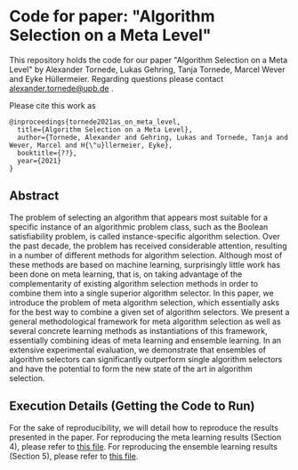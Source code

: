 # Code for paper: "Algorithm Selection on a Meta Level"

This repository holds the code for our paper "Algorithm Selection on a Meta Level" by Alexander Tornede, Lukas Gehring, Tanja Tornede, Marcel Wever and Eyke Hüllermeier. Regarding questions please contact alexander.tornede@upb.de .

Please cite this work as
```
@inproceedings{tornede2021as_on_meta_level,
  title={Algorithm Selection on a Meta Level},
  author={Tornede, Alexander and Gehring, Lukas and Tornede, Tanja and Wever, Marcel and H{\"u}llermeier, Eyke},
  booktitle={??},
  year={2021}
}
```

## Abstract
The problem of selecting an algorithm that appears most suitable for a specific instance of an algorithmic problem class, such as the Boolean satisfiability problem, is called instance-specific algorithm selection. Over the past decade, the problem has received considerable attention, resulting in a number of different methods for algorithm selection. Although most of these methods are based on machine learning, surprisingly little work has been done on meta learning, that is, on taking advantage of the complementarity of existing algorithm selection methods in order to combine them into a single superior algorithm selector. In this paper, we introduce the problem of meta algorithm selection, which essentially asks for the best way to combine a given set of algorithm selectors. We present a general methodological framework for meta algorithm selection as well as several concrete learning methods as instantiations of this framework, essentially combining ideas of meta learning and ensemble learning. In an extensive experimental evaluation, we demonstrate that ensembles of algorithm selectors can significantly outperform single algorithm selectors and have the potential to form the new state of the art in algorithm selection.

## Execution Details (Getting the Code to Run)
For the sake of reproducibility, we will detail how to reproduce the results presented in the paper. For reproducing the meta learning results (Section 4), please refer to [this file](meta_learning/README.md). For reproducing the ensemble learning results (Section 5), please refer to [this file](ensemble_learning/README.md).

